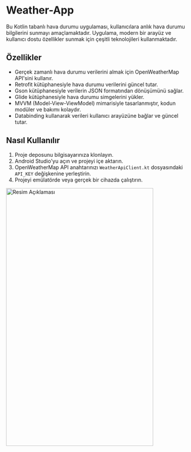 # Weather-App

Bu Kotlin tabanlı hava durumu uygulaması, kullanıcılara anlık hava durumu bilgilerini sunmayı amaçlamaktadır. Uygulama, modern bir arayüz ve kullanıcı dostu özellikler sunmak için çeşitli teknolojileri kullanmaktadır.

## Özellikler

- Gerçek zamanlı hava durumu verilerini almak için OpenWeatherMap API'sini kullanır.
- Retrofit kütüphanesiyle hava durumu verilerini güncel tutar.
- Gson kütüphanesiyle verilerin JSON formatından dönüşümünü sağlar.
- Glide kütüphanesiyle hava durumu simgelerini yükler.
- MVVM (Model-View-ViewModel) mimarisiyle tasarlanmıştır, kodun modüler ve bakımı kolaydır.
- Databinding kullanarak verileri kullanıcı arayüzüne bağlar ve güncel tutar.

## Nasıl Kullanılır

1. Proje deposunu bilgisayarınıza klonlayın.
2. Android Studio'yu açın ve projeyi içe aktarın.
3. OpenWeatherMap API anahtarınızı `WeatherApiClient.kt` dosyasındaki `API_KEY` değişkenine yerleştirin.
4. Projeyi emülatörde veya gerçek bir cihazda çalıştırın.


<img src="https://github.com/omerdogn/WeatherApp/assets/39188613/ae930d59-8c21-49e7-b27d-4f02ee771378" alt="Resim Açıklaması" width="400" height="700">
